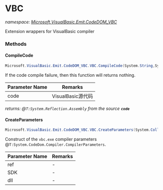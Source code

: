 ﻿# VBC
_namespace: [Microsoft.VisualBasic.Emit.CodeDOM_VBC](./index.md)_

Extension wrappers for VisualBasic compiler



### Methods

#### CompileCode
```csharp
Microsoft.VisualBasic.Emit.CodeDOM_VBC.VBC.CompileCode(System.String,System.CodeDom.Compiler.CompilerParameters,System.String@)
```
If the code compile failure, then this function will returns nothing.

|Parameter Name|Remarks|
|--------------|-------|
|code|VisualBasic源代码|


_returns: @``T:System.Reflection.Assembly`` from the source **`code`**_

#### CreateParameters
```csharp
Microsoft.VisualBasic.Emit.CodeDOM_VBC.VBC.CreateParameters(System.Collections.Generic.IEnumerable{System.String},System.String,System.Boolean)
```
Construct of the ``vbc.exe`` compiler parameters @``T:System.CodeDom.Compiler.CompilerParameters``.

|Parameter Name|Remarks|
|--------------|-------|
|ref|-|
|SDK|-|
|dll|-|



